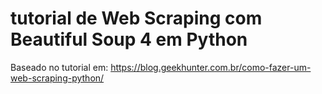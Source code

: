 # tutorial de Web Scraping com Beautiful Soup 4 em Python

Baseado no tutorial em: https://blog.geekhunter.com.br/como-fazer-um-web-scraping-python/